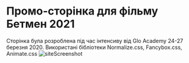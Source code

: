 # Промо-сторінка для фільму Бетмен 2021
Сторінка була розроблена під час інтенсиву від Glo Academy 24-27 березня 2020. 
Використані бібліотеки Normalize.css, Fancybox.css, Animate.css 
![siteScreenshot](http://i.piccy.info/i9/e3685bcb120699f22de426229ecc71f7/1585312588/139200/1369491/batmanScreenshot.jpg "Site screenshot")
